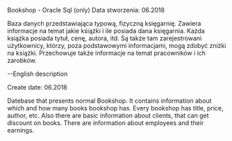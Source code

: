 Bookshop - Oracle Sql (only)
Data stworzenia: 06.2018

Baza danych przedstawiająca typową, fizyczną księgarnię.
Zawiera informacje na temat jakie książki i ile posiada dana księgarnia. Każda książka posiada tytuł, cenę, autora, itd.
Są także tam zarejestrowani użytkownicy, którzy, poza podstawowymi informacjami, mogą zdobyć zniżki na książki.
Przechowuje także informacje na temat pracowników i ich zarobków.

--English description

Create date: 06.2018

Datebase that presents normal Bookshop.
It contains information about which and how many books bookshop has. Every bookshop has title, price, author, etc.
Also there are basic information about clients, that can get discount on books.
There are information about employees and their earnings.
 
